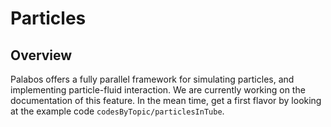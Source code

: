 # Particles<div id="Particles"></div>
## Overview
Palabos offers a fully parallel framework for simulating particles, and implementing particle-fluid interaction. We are currently working on the documentation of this feature. In the mean time, get a first flavor by looking at the example code `codesByTopic/particlesInTube`.